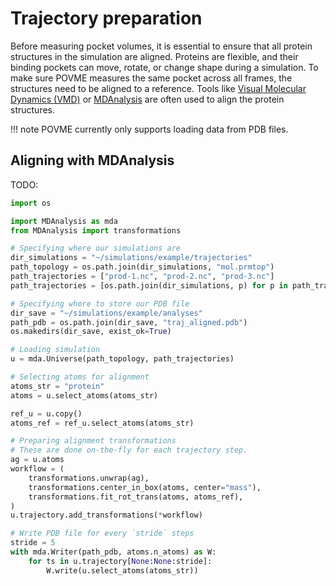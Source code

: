 # Trajectory preparation

Before measuring pocket volumes, it is essential to ensure that all protein structures in the simulation are aligned.
Proteins are flexible, and their binding pockets can move, rotate, or change shape during a simulation.
To make sure POVME measures the same pocket across all frames, the structures need to be aligned to a reference.
Tools like [Visual Molecular Dynamics (VMD)](https://www.ks.uiuc.edu/Research/vmd/) or [MDAnalysis](https://www.mdanalysis.org/) are often used to align the protein structures.

!!! note
    POVME currently only supports loading data from PDB files.

## Aligning with MDAnalysis

TODO:

```python
import os

import MDAnalysis as mda
from MDAnalysis import transformations

# Specifying where our simulations are
dir_simulations = "~/simulations/example/trajectories"
path_topology = os.path.join(dir_simulations, "mol.prmtop")
path_trajectories = ["prod-1.nc", "prod-2.nc", "prod-3.nc"]
path_trajectories = [os.path.join(dir_simulations, p) for p in path_trajectories]

# Specifying where to store our PDB file
dir_save = "~/simulations/example/analyses"
path_pdb = os.path.join(dir_save, "traj_aligned.pdb")
os.makedirs(dir_save, exist_ok=True)

# Loading simulation
u = mda.Universe(path_topology, path_trajectories)

# Selecting atoms for alignment
atoms_str = "protein"
atoms = u.select_atoms(atoms_str)

ref_u = u.copy()
atoms_ref = ref_u.select_atoms(atoms_str)

# Preparing alignment transformations
# These are done on-the-fly for each trajectory step.
ag = u.atoms
workflow = (
    transformations.unwrap(ag),
    transformations.center_in_box(atoms, center="mass"),
    transformations.fit_rot_trans(atoms, atoms_ref),
)
u.trajectory.add_transformations(*workflow)

# Write PDB file for every `stride` steps
stride = 5
with mda.Writer(path_pdb, atoms.n_atoms) as W:
    for ts in u.trajectory[None:None:stride]:
        W.write(u.select_atoms(atoms_str))
```
